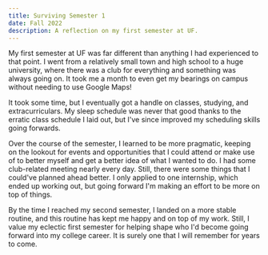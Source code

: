 ```yaml
---
title: Surviving Semester 1
date: Fall 2022
description: A reflection on my first semester at UF.
---
```

My first semester at UF was far different than anything I had experienced to that point. I went from a relatively small town and high school to a huge university, where there was a club for everything and something was always going on. It took me a month to even get my bearings on campus without needing to use Google Maps!

It took some time, but I eventually got a handle on classes, studying, and extracurriculars. My sleep schedule was never that good thanks to the erratic class schedule I laid out, but I've since improved my scheduling skills going forwards.

Over the course of the semester, I learned to be more pragmatic, keeping on the lookout for events and opportunities that I could attend or make use of to better myself and get a better idea of what I wanted to do. I had some club-related meeting nearly every day. Still, there were some things that I could've planned ahead better. I only applied to one internship, which ended up working out, but going forward I'm making an effort to be more on top of things.

By the time I reached my second semester, I landed on a more stable routine, and this routine has kept me happy and on top of my work. Still, I value my eclectic first semester for helping shape who I'd become going forward into my college career. It is surely one that I will remember for years to come.
